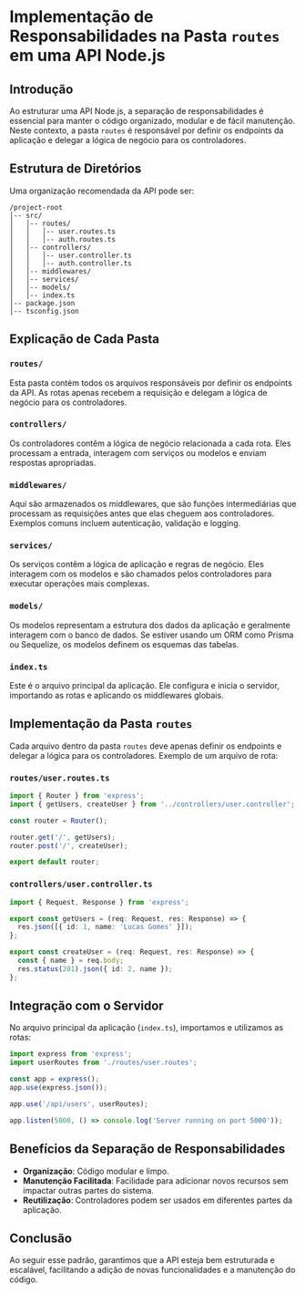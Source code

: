 # Implementação de Responsabilidades na Pasta `routes` em uma API Node.js

## Introdução

Ao estruturar uma API Node.js, a separação de responsabilidades é essencial para manter o código organizado, modular e de fácil manutenção. Neste contexto, a pasta `routes` é responsável por definir os endpoints da aplicação e delegar a lógica de negócio para os controladores.

## Estrutura de Diretórios

Uma organização recomendada da API pode ser:
```
/project-root
│-- src/
│   │-- routes/
│   │   │-- user.routes.ts
│   │   │-- auth.routes.ts
│   │-- controllers/
│   │   │-- user.controller.ts
│   │   │-- auth.controller.ts
│   │-- middlewares/
│   │-- services/
│   │-- models/
│   │-- index.ts
│-- package.json
│-- tsconfig.json
```

## Explicação de Cada Pasta

### `routes/`
Esta pasta contém todos os arquivos responsáveis por definir os endpoints da API. As rotas apenas recebem a requisição e delegam a lógica de negócio para os controladores. 

### `controllers/`
Os controladores contêm a lógica de negócio relacionada a cada rota. Eles processam a entrada, interagem com serviços ou modelos e enviam respostas apropriadas.

### `middlewares/`
Aqui são armazenados os middlewares, que são funções intermediárias que processam as requisições antes que elas cheguem aos controladores. Exemplos comuns incluem autenticação, validação e logging.

### `services/`
Os serviços contêm a lógica de aplicação e regras de negócio. Eles interagem com os modelos e são chamados pelos controladores para executar operações mais complexas.

### `models/`
Os modelos representam a estrutura dos dados da aplicação e geralmente interagem com o banco de dados. Se estiver usando um ORM como Prisma ou Sequelize, os modelos definem os esquemas das tabelas.

### `index.ts`
Este é o arquivo principal da aplicação. Ele configura e inicia o servidor, importando as rotas e aplicando os middlewares globais.

## Implementação da Pasta `routes`

Cada arquivo dentro da pasta `routes` deve apenas definir os endpoints e delegar a lógica para os controladores. Exemplo de um arquivo de rota:

### `routes/user.routes.ts`
```typescript
import { Router } from 'express';
import { getUsers, createUser } from '../controllers/user.controller';

const router = Router();

router.get('/', getUsers);
router.post('/', createUser);

export default router;
```

### `controllers/user.controller.ts`
```typescript
import { Request, Response } from 'express';

export const getUsers = (req: Request, res: Response) => {
  res.json([{ id: 1, name: 'Lucas Gomes' }]);
};

export const createUser = (req: Request, res: Response) => {
  const { name } = req.body;
  res.status(201).json({ id: 2, name });
};
```

## Integração com o Servidor

No arquivo principal da aplicação (`index.ts`), importamos e utilizamos as rotas:

```typescript
import express from 'express';
import userRoutes from './routes/user.routes';

const app = express();
app.use(express.json());

app.use('/api/users', userRoutes);

app.listen(5000, () => console.log('Server running on port 5000'));
```

## Benefícios da Separação de Responsabilidades
- **Organização**: Código modular e limpo.
- **Manutenção Facilitada**: Facilidade para adicionar novos recursos sem impactar outras partes do sistema.
- **Reutilização**: Controladores podem ser usados em diferentes partes da aplicação.

## Conclusão
Ao seguir esse padrão, garantimos que a API esteja bem estruturada e escalável, facilitando a adição de novas funcionalidades e a manutenção do código.
